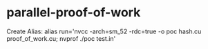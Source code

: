 # parallel-proof-of-work

Create Alias:
alias run='nvcc -arch=sm_52 -rdc=true -o poc hash.cu proof_of_work.cu; nvprof ./poc test.in'
